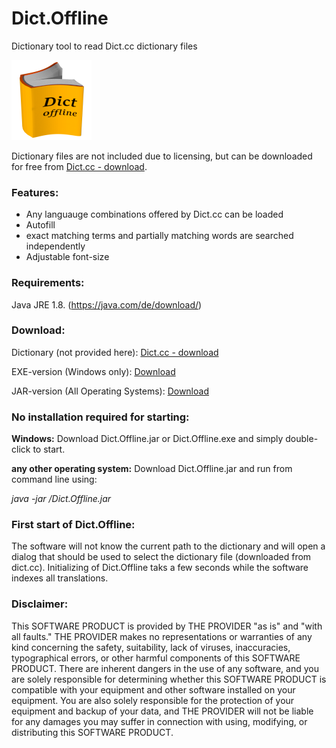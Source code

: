 # Dict.Offline
Dictionary tool to read Dict.cc dictionary files

![Dict.Offline-Logo](DictOffline_small.png)

Dictionary files are not included due to licensing, but can be downloaded for free from 
[Dict.cc - download](https://www.dict.cc/?s=about%3Awordlist&l=e).

### Features:
- Any languauge combinations offered by Dict.cc can be loaded
- Autofill
- exact matching terms and partially matching words are searched independently
- Adjustable font-size

### Requirements:
Java JRE 1.8. (https://java.com/de/download/)

### Download:
Dictionary (not provided here): [Dict.cc - download](https://www.dict.cc/?s=about%3Awordlist&l=e)

EXE-version (Windows only): [Download](https://github.com/michaelgoetze/Dict.Offline/raw/master/Dict.Offline.exe)

JAR-version (All Operating Systems): [Download](https://github.com/michaelgoetze/Dict.Offline/raw/master/Dict.Offline.jar)

### No installation required for starting:
**Windows:**  Download Dict.Offline.jar or Dict.Offline.exe and simply double-click to start. 

**any other operating system:**  Download Dict.Offline.jar and run from command line using:

*java -jar <PATH-TO-FILE>/Dict.Offline.jar*

### First start of Dict.Offline:
The software will not know the current path to the dictionary and will open a dialog that should be used to select the dictionary file (downloaded from dict.cc). Initializing of Dict.Offline taks a few seconds while the software indexes all translations.

### Disclaimer:
This SOFTWARE PRODUCT is provided by THE PROVIDER "as is" and "with all faults." THE PROVIDER makes no representations or warranties of any kind concerning the safety, suitability, lack of viruses, inaccuracies, typographical errors, or other harmful components of this SOFTWARE PRODUCT. There are inherent dangers in the use of any software, and you are solely responsible for determining whether this SOFTWARE PRODUCT is compatible with your equipment and other software installed on your equipment. You are also solely responsible for the protection of your equipment and backup of your data, and THE PROVIDER will not be liable for any damages you may suffer in connection with using, modifying, or distributing this SOFTWARE PRODUCT.

